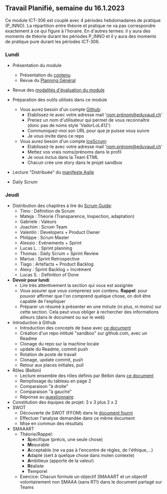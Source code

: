 ## Travail Planifié, semaine du 16.1.2023

Ce module ICT-306 est couplé avec 4 périodes hebdomadaires de pratique (P_INNO). La répartition entre théorie et pratique ne va pas correspondre exactement à ce qui figure à l'horaire. En d'autres termes: il y aura des moments de théorie durant les périodes P_INNO et il y aura des moments de pratique pure durant les périodes ICT-306.

### Lundi 

- Présentation du module
  - Présentation du [contenu](../ICT-306-ETML.md)
  - Revue du [Planning Général](../README.md)

- Revue des [modalités d'évaluation du module](../Evaluation/DEP.md)

- Préparation des outils utilisés dans ce module
  - Vous aurez besoin d'un compte [Github](https://github.com):
    - Etablissez-le avec votre adresse mail 'nom.prénom@eduvaud.ch'
    - Prenez un nom d'utilisateur qui permet de vous reconnaître (donc pas de noms style 'VadorLoL412')
    - Communiquez-moi son URL pour que je puisse vous suivre
    - Je vous invite dans ce repo
  - Vous aurez besoin d'un compte [IceScrum](https://www.icescrum.com/):
    - Etablissez-le avec votre adresse mail 'nom.prénom@eduvaud.ch'
    - Mettez vos vrais noms/prénoms dans le profil
    - Je vous inclus dans la Team ETML
    - Chacun crée une story dans le projet sandbox
  
- Lecture "Distribuée" du [manifeste Agile](../Supports/Agile-Manifesto-FR.pdf)
- Daily Scrum

### Jeudi

- Distribution des chapitres à lire du [Scrum Guide](../Supports/2020-Scrum-Guide-French.pdf):
  - Timo : Définition de Scrum
  - Mateja : Théorie (Transparence, Inspection, adaptation)
  - Gabriele : Valeurs
  - Joachim : Scrum Team
  - Valentin : Developers + Product Owner
  - Philippe : Scrum Master
  - Alessio : Evénements + Sprint
  - Lucas L. : Sprint planning
  - Thomas : Daily Scrum + Sprint Review
  - Marius : Sprint Retrospective
  - Tiago : Artefacts + Product Backlog
  - Alexy : Sprint Backlog + Incrément
  - Lucas S. : Definition of Done
- **Devoir pour lundi**: 
  - Lire très attentivement la section qui vous est assignée
  - Vous assurer que vous comprenez son contenu. **Rappel**: pour pouvoir affirmer que l'on comprend quelque chose, on doit être capable de l'expliquer
  - Préparer un résumé à présenter en une minute (ni plus, ni moins) sur cette section. Cela peut vous obliger à rechercher des informations ailleurs (dans le document ou sur le web)
- Introduction à Github
  - Introduction des concepts de base avec [ce document](../Supports/Git.pdf)
  - Création d'un repo intitulé "sandbox" sur github.com, avec un Readme
  - Clonage du repo sur la machine locale
  - update du Readme, commit push
  - Rotation de poste de travail
  - Clonage, update commit, push
  - Retour aux places initiales, pull
- Rôles (Belbin)
  - Lecture ensemble des rôles définis par Belbin dans [ce document](../Matériel/E-306-XCL01-RolesDansUnGroupe.docx)
  - Remplissage du tableau en page 2
  - Comparaison "à droite"
  - Comparaison "à gauche"
  - Réponse au [questionnaire](../Matériel/Self%20perception%20Inventory.xlsx)
- Constitution des équipes de projet: 3 x 3 plus 2 x 2
- SWOT
  - Découverte de SWOT (FFOM) dans le [document fourni](../Matériel/e-306-etude-opportunite.docx)
  - Effectuer l'analyse demandée dans ce même document
  - Mise en commun des résultats
- SMAAART
  - Théorie/Rappel:
    - **S**pécifique (précis, une seule chose)
    - **M**esurable
    - **A**cceptable (ne va pas à l'encontre de règles, de l'éthique,...)
    - **A**dapté (sert à quelque chose dans molen contexte)
    - **A**mbitieux (apporte de la valeur)
    - **R**éaliste
    - **T**emporel
  - Exercice: Chacun formule un objectif SMAAART et un objectif volontairement non SMAAA (sans RT!) dans le document partagé sur Teams
